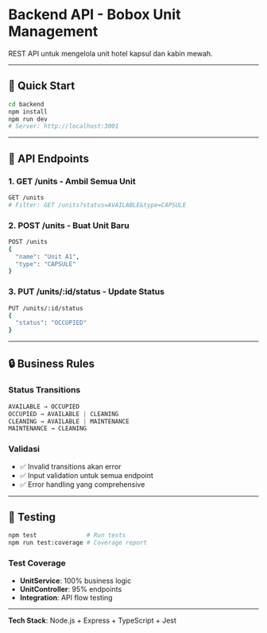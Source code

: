# Backend API - Bobox Unit Management

REST API untuk mengelola unit hotel kapsul dan kabin mewah.

---

## 🚀 Quick Start

```bash
cd backend
npm install
npm run dev
# Server: http://localhost:3001
```

---

## 📡 API Endpoints

### 1. GET /units - Ambil Semua Unit
```bash
GET /units
# Filter: GET /units?status=AVAILABLE&type=CAPSULE
```

### 2. POST /units - Buat Unit Baru
```bash
POST /units
{
  "name": "Unit A1",
  "type": "CAPSULE"
}
```

### 3. PUT /units/:id/status - Update Status
```bash
PUT /units/:id/status
{
  "status": "OCCUPIED"
}
```

---

## 🔒 Business Rules

### Status Transitions
```typescript
AVAILABLE → OCCUPIED
OCCUPIED → AVAILABLE | CLEANING
CLEANING → AVAILABLE | MAINTENANCE
MAINTENANCE → CLEANING
```

### Validasi
- ✅ Invalid transitions akan error
- ✅ Input validation untuk semua endpoint
- ✅ Error handling yang comprehensive

---

## 🧪 Testing

```bash
npm test              # Run tests
npm run test:coverage # Coverage report
```

### Test Coverage
- **UnitService**: 100% business logic
- **UnitController**: 95% endpoints
- **Integration**: API flow testing

---

**Tech Stack**: Node.js + Express + TypeScript + Jest
